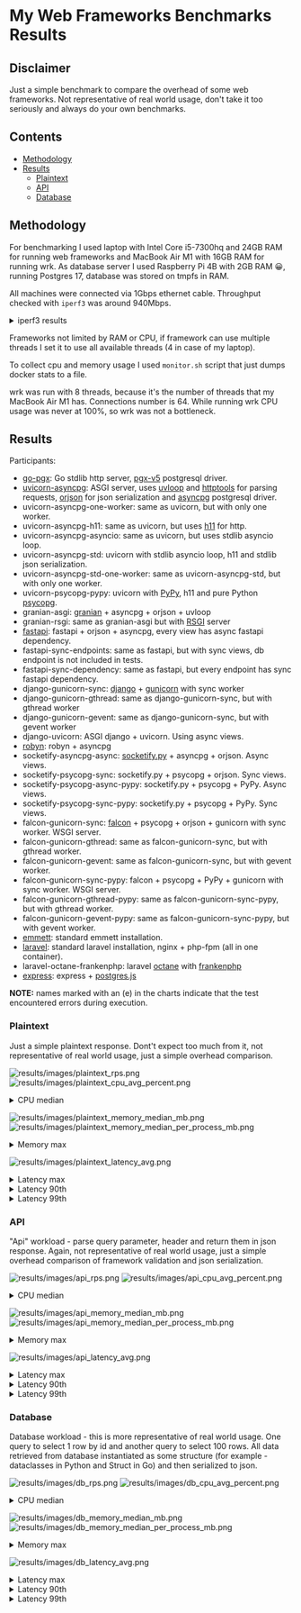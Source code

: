 # My Web Frameworks Benchmarks Results

## Disclaimer

Just a simple benchmark to compare the overhead of some web frameworks.
Not representative of real world usage,
don't take it too seriously and always do your own benchmarks.


## Contents

- [Methodology](#methodology)
- [Results](#results)
  - [Plaintext](#plaintext)
  - [API](#api)
  - [Database](#database)

## Methodology

For benchmarking I used laptop with Intel Core i5-7300hq and 24GB RAM for running
web frameworks and MacBook Air M1 with 16GB RAM for running wrk.
As database server I used Raspberry Pi 4B with 2GB RAM 😀, running Postgres 17,
database was stored on tmpfs in RAM.

All machines were connected via 1Gbps ethernet cable.
Throughput checked with `iperf3` was around 940Mbps.

<details>
    <summary>iperf3 results</summary>

```
[nix-shell:~/web_benchmarks]$ iperf -c 192.168.99.1
Connecting to host 192.168.99.1, port 5201
[  5] local 192.168.99.2 port 63217 connected to 192.168.99.1 port 5201
[ ID] Interval           Transfer     Bitrate
[  5]   0.00-1.01   sec   115 MBytes   958 Mbits/sec
[  5]   1.01-2.00   sec   114 MBytes   956 Mbits/sec
[  5]   2.00-3.00   sec   111 MBytes   936 Mbits/sec
[  5]   3.00-4.01   sec   113 MBytes   947 Mbits/sec
[  5]   4.01-5.00   sec   111 MBytes   937 Mbits/sec
[  5]   5.00-6.00   sec   113 MBytes   946 Mbits/sec
[  5]   6.00-7.00   sec   112 MBytes   939 Mbits/sec
[  5]   7.00-8.01   sec   110 MBytes   926 Mbits/sec
[  5]   8.01-9.00   sec   114 MBytes   959 Mbits/sec
[  5]   9.00-10.01  sec   111 MBytes   932 Mbits/sec
- - - - - - - - - - - - - - - - - - - - - - - - -
[ ID] Interval           Transfer     Bitrate
[  5]   0.00-10.01  sec  1.10 GBytes   944 Mbits/sec                  sender
[  5]   0.00-10.01  sec  1.10 GBytes   941 Mbits/sec                  receiver

iperf Done.
```
</details>

Frameworks not limited by RAM or CPU, if framework can use multiple threads
I set it to use all available threads (4 in case of my laptop).

To collect cpu and memory usage I used `monitor.sh` script that just dumps docker stats to a file.

wrk was run with 8 threads, because it's the number of threads that my MacBook Air M1 has.
Connections number is 64. While running wrk CPU usage was never at 100%, so wrk was not a bottleneck.

## Results

Participants:

- [go-pgx](https://github.com/golang/go): Go stdlib http server, [pgx-v5](https://github.com/jackc/pgx) postgresql driver.
- [uvicorn-asyncpg](https://www.uvicorn.org): ASGI server, uses
    [uvloop](https://github.com/MagicStack/uvloop) and
    [httptools](https://github.com/MagicStack/httptools) for parsing requests,
    [orjson](https://github.com/ijl/orjson) for json serialization and
    [asyncpg](https://github.com/MagicStack/asyncpg) postgresql driver.
- uvicorn-asyncpg-one-worker: same as uvicorn, but with only one worker.
- uvicorn-asyncpg-h11: same as uvicorn, but uses [h11](https://github.com/python-hyper/h11) for http.
- uvicorn-asyncpg-asyncio: same as uvicorn, but uses stdlib asyncio loop.
- uvicorn-asyncpg-std: uvicorn with stdlib asyncio loop, h11 and stdlib json serialization.
- uvicorn-asyncpg-std-one-worker: same as uvicorn-asyncpg-std, but with only one worker.
- uvicorn-psycopg-pypy: uvicorn with [PyPy](https://pypy.org), h11 and pure Python [psycopg](https://github.com/psycopg/psycopg).
- granian-asgi: [granian](https://github.com/emmett-framework/granian) + asyncpg + orjson + uvloop
- granian-rsgi: same as granian-asgi but with [RSGI](https://github.com/emmett-framework/granian/blob/master/docs/spec/RSGI.md) server
- [fastapi](https://github.com/fastapi/fastapi): fastapi + orjson + asyncpg, every view has async fastapi dependency.
- fastapi-sync-endpoints: same as fastapi, but with sync views, db endpoint is not included in tests.
- fastapi-sync-dependency: same as fastapi, but every endpoint has sync fastapi dependency.
- django-gunicorn-sync: [django](https://github.com/django/django) + [gunicorn](https://github.com/benoitc/gunicorn) with sync worker
- django-gunicorn-gthread: same as django-gunicorn-sync, but with gthread worker
- django-gunicorn-gevent: same as django-gunicorn-sync, but with gevent worker
- django-uvicorn: ASGI django + uvicorn. Using async views.
- [robyn](https://github.com/sparckles/Robyn): robyn + asyncpg
- socketify-asyncpg-async: [socketify.py](https://github.com/cirospaciari/socketify.py) + asyncpg + orjson. Async views.
- socketify-psycopg-sync: socketify.py + psycopg + orjson. Sync views.
- socketify-psycopg-async-pypy: socketify.py + psycopg + PyPy. Async views.
- socketify-psycopg-sync-pypy: socketify.py + psycopg + PyPy. Sync views.
- falcon-gunicorn-sync: [falcon](https://github.com/falconry/falcon) + psycopg + orjson + gunicorn with sync worker. WSGI server.
- falcon-gunicorn-gthread: same as falcon-gunicorn-sync, but with gthread worker.
- falcon-gunicorn-gevent: same as falcon-gunicorn-sync, but with gevent worker.
- falcon-gunicorn-sync-pypy: falcon + psycopg + PyPy + gunicorn with sync worker. WSGI server.
- falcon-gunicorn-gthread-pypy: same as falcon-gunicorn-sync-pypy, but with gthread worker.
- falcon-gunicorn-gevent-pypy: same as falcon-gunicorn-sync-pypy, but with gevent worker.
- [emmett](https://github.com/emmett-framework/emmett): standard emmett installation.
- [laravel](https://github.com/laravel/laravel): standard laravel installation, nginx + php-fpm (all in one container).
- laravel-octane-frankenphp: laravel [octane](https://laravel.com/docs/12.x/octane) with [frankenphp](https://github.com/dunglas/frankenphp)
- [express](https://github.com/expressjs/express): express + [postgres.js](https://github.com/porsager/postgres)

**NOTE:** names marked with an (e) in the charts indicate that the test encountered errors during execution.

### Plaintext

Just a simple plaintext response. Dont't expect too much from it,
not representative of real world usage, just a simple overhead comparison.


![results/images/plaintext_rps.png](results/images/plaintext_rps.png)
![results/images/plaintext_cpu_avg_percent.png](results/images/plaintext_cpu_avg_percent.png)

<details>
    <summary>CPU median</summary>

![results/images/plaintext_cpu_median_percent.png](results/images/plaintext_cpu_median_percent.png)
</details>

![results/images/plaintext_memory_median_mb.png](results/images/plaintext_memory_median_mb.png)
![results/images/plaintext_memory_median_per_process_mb.png](results/images/plaintext_memory_median_per_process_mb.png)

<details>
    <summary>Memory max</summary>

![results/images/plaintext_memory_max_mb.png](results/images/plaintext_memory_max_mb.png)
</details>

![results/images/plaintext_latency_avg.png](results/images/plaintext_latency_avg.png)

<details>
    <summary>Latency max</summary>

![results/images/plaintext_latency_max.png](results/images/plaintext_latency_max.png)
</details>

<details>
    <summary>Latency 90th</summary>

![results/images/plaintext_latency_90th.png](results/images/plaintext_latency_90th.png)
</details>

<details>
    <summary>Latency 99th</summary>

![results/images/plaintext_latency_99th.png](results/images/plaintext_latency_99th.png)
</details>


### API

"Api" workload - parse query parameter, header and return them in json response.
Again, not representative of real world usage, just a simple overhead comparison of
framework validation and json serialization.


![results/images/api_rps.png](results/images/api_rps.png)
![results/images/api_cpu_avg_percent.png](results/images/api_cpu_avg_percent.png)

<details>
    <summary>CPU median</summary>

![results/images/api_cpu_median_percent.png](results/images/api_cpu_median_percent.png)
</details>

![results/images/api_memory_median_mb.png](results/images/api_memory_median_mb.png)
![results/images/api_memory_median_per_process_mb.png](results/images/api_memory_median_per_process_mb.png)

<details>
    <summary>Memory max</summary>

![results/images/api_memory_max_mb.png](results/images/api_memory_max_mb.png)
</details>

![results/images/api_latency_avg.png](results/images/api_latency_avg.png)

<details>
    <summary>Latency max</summary>

![results/images/api_latency_max.png](results/images/api_latency_max.png)
</details>

<details>
    <summary>Latency 90th</summary>

![results/images/api_latency_90th.png](results/images/api_latency_90th.png)
</details>

<details>
    <summary>Latency 99th</summary>

![results/images/api_latency_99th.png](results/images/api_latency_99th.png)
</details>



### Database

Database workload - this is more representative of real world usage.
One query to select 1 row by id and another query to select 100 rows.
All data retrieved from database instantiated as some structure
(for example - dataclasses in Python and Struct in Go) and then serialized to json.


![results/images/db_rps.png](results/images/db_rps.png)
![results/images/db_cpu_avg_percent.png](results/images/db_cpu_avg_percent.png)

<details>
    <summary>CPU median</summary>

![results/images/db_cpu_median_percent.png](results/images/db_cpu_median_percent.png)
</details>

![results/images/db_memory_median_mb.png](results/images/db_memory_median_mb.png)
![results/images/db_memory_median_per_process_mb.png](results/images/db_memory_median_per_process_mb.png)

<details>
    <summary>Memory max</summary>

![results/images/db_memory_max_mb.png](results/images/db_memory_max_mb.png)
</details>

![results/images/db_latency_avg.png](results/images/db_latency_avg.png)

<details>
    <summary>Latency max</summary>

![results/images/db_latency_max.png](results/images/db_latency_max.png)
</details>

<details>
    <summary>Latency 90th</summary>

![results/images/db_latency_90th.png](results/images/db_latency_90th.png)
</details>

<details>
    <summary>Latency 99th</summary>

![results/images/db_latency_99th.png](results/images/db_latency_99th.png)
</details>
